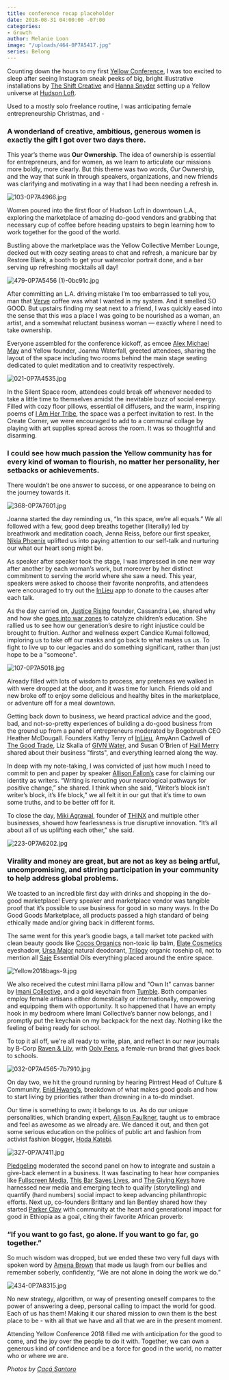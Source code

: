 ```yaml
---
title: conference recap placeholder
date: 2018-08-31 04:00:00 -07:00
categories:
- Growth
author: Melanie Loon
image: "/uploads/464-0P7A5417.jpg"
series: Belong
---
```


Counting down the hours to my first [Yellow Conference](https://yellowco.co/conference/), I was too excited to sleep after seeing Instagram sneak peeks of big, bright illustrative installations by [The Shift Creative](http://theshiftcreative.com/) and [Hanna Snyder](http://hancreative.co/) setting up a Yellow universe at [Hudson Loft](http://www.hudsonloft.com/).

Used to a mostly solo freelance routine, I was anticipating female entrepreneurship Christmas, and -

### A wonderland of creative, ambitious, generous women is exactly the gift I got over two days there.

This year’s theme was **Our Ownership**. The idea of ownership is essential for entrepreneurs, and for women, as we learn to articulate our missions more boldly, more clearly. But this theme was two words, _Our_ Ownership, and the way that sunk in through speakers, organizations, and new friends was clarifying and motivating in a way that I had been needing a refresh in.

![103-0P7A4966.jpg](/uploads/103-0P7A4966.jpg)

Women poured into the first floor of Hudson Loft in downtown L.A., exploring the marketplace of amazing do-good vendors and grabbing that necessary cup of coffee before heading upstairs to begin learning how to work together for the good of the world.

Bustling above the marketplace was the Yellow Collective Member Lounge, decked out with cozy seating areas to chat and refresh, a manicure bar by Restore Blank, a booth to get your watercolor portrait done, and a bar serving up refreshing mocktails all day!

![479-0P7A5456 (1)-0bc91c.jpg](/uploads/479-0P7A5456%20(1)-0bc91c.jpg)

After committing an L.A. driving mistake I’m too embarrassed to tell you, man that [Verve](https://www.vervecoffee.com/) coffee was what I wanted in my system. And it smelled SO GOOD. But upstairs finding my seat next to a friend, I was quickly eased into the sense that this was a place I was going to be nourished as a woman, an artist, and a somewhat reluctant business woman — exactly where I need to take ownership.

Everyone assembled for the conference kickoff, as emcee [Alex Michael May](http://alexmichaelmay.com/) and Yellow founder, Joanna Waterfall, greeted attendees, sharing the layout of the space including two rooms behind the main stage seating dedicated to quiet meditation and to creativity respectively.

![021-0P7A4535.jpg](/uploads/021-0P7A4535.jpg)

In the Silent Space room, attendees could break off whenever needed to take a little time to themselves amidst the inevitable buzz of social energy. Filled with cozy floor pillows, essential oil diffusers, and the warm, inspiring poems of [I Am Her Tribe](https://www.instagram.com/iamhertribe/), the space was a perfect invitation to rest. In the Create Corner, we were encouraged to add to a communal collage by playing with art supplies spread across the room. It was so thoughtful and disarming. 

### I could see how much passion the Yellow community has for every kind of woman to flourish, no matter her personality, her setbacks or achievements. 

There wouldn’t be one answer to success, or one appearance to being on the journey towards it.

![368-0P7A7601.jpg](/uploads/368-0P7A7601.jpg)

Joanna started the day reminding us, “In this space, we’re all equals.” We all followed with a few, good deep breaths together (literally) led by breathwork and meditation coach, Jenna Reiss, before our first speaker, [Nikia Phoenix](https://linktr.ee/nikiaphoenix) uplifted us into paying attention to our self-talk and nurturing our what our heart song might be.

As speaker after speaker took the stage, I was impressed in one new way after another by each woman’s work, but moreover by her distinct commitment to serving the world where she saw a need. This year, speakers were asked to choose their favorite nonprofits, and attendees were encouraged to try out the [InLieu](https://www.inlieu.com/) app to donate to the causes after each talk.

As the day carried on, [Justice Rising](https://www.justicerising.org/) founder, Cassandra Lee, shared why and how she [goes into war zones](https://yellowco.co/blog/2018/08/15/why-millennial-woman-war-zones-justice-rising/) to catalyze children’s education. She rallied us to see how our generation’s desire to right injustice could be brought to fruition. Author and wellness expert Candice Kumai followed, imploring us to take off our masks and go back to what makes us us. To fight to live up to our legacies and do something significant, rather than just hope to be a "someone".

![107-0P7A5018.jpg](/uploads/107-0P7A5018.jpg)

Already filled with lots of wisdom to process, any pretenses we walked in with were dropped at the door, and it was time for lunch. Friends old and new broke off to enjoy some delicious and healthy bites in the marketplace, or adventure off for a meal downtown.

Getting back down to business, we heard practical advice and the good, bad, and not-so-pretty experiences of building a do-good business from the ground up from a panel of entrepreneurs moderated by Bogobrush CEO Heather McDougall. Founders Kathy Terry of [InLieu](https://www.inlieu.com/), AmyAnn Cadwell of [The Good Trade](http://www.thegoodtrade.com/), Liz Skalla of [GIVN Water](https://www.givnwater.com/), and Susan O’Brien of [Hail Merry](https://hailmerry.com/) shared about their business "firsts", and everything learned along the way.

In deep with my note-taking, I was convicted of just how much I need to commit to pen and paper by speaker [Allison Fallon’s](https://allisonfallon.com/) case for claiming our identity as writers. “Writing is rerouting your neurological pathways for positive change,” she shared. I think when she said, “Writer’s block isn’t writer’s block, it’s life block,” we all felt it in our gut that it’s time to own some truths, and to be better off for it.

To close the day, [Miki Agrawal](https://www.mikiagrawal.com/), founder of [THINX](https://www.shethinx.com/) and multiple other businesses, showed how fearlessness is true disruptive innovation. “It’s all about all of us uplifting each other,” she said. 

![223-0P7A6202.jpg](/uploads/223-0P7A6202.jpg)

### Virality and money are great, but are not as key as being artful, uncompromising, and stirring participation in your community to help address global problems. 

We toasted to an incredible first day with drinks and shopping in the do-good marketplace! Every speaker and marketplace vendor was tangible proof that it’s possible to use business for good in so many ways. In the Do Good Goods Marketplace, all products passed a high standard of being ethically made and/or giving back in different forms.

The same went for this year’s goodie bags, a tall market tote packed with clean beauty goods like [Cocos Organics](https://www.cocos-organics.com/products/crowdfund-campaign-profits-driven-by-purpose) non-toxic lip balm, [Elate Cosmetics](https://elatebeauty.com/) eyeshadow, [Ursa Major](https://www.ursamajorvt.com/) natural deodorant, [Trilogy](https://www.trilogyproducts.com/us/) organic rosehip oil, not to mention all [Saje](https://www.saje.com/home/) Essential Oils everything placed around the entire space. 

![Yellow2018bags-9.jpg](/uploads/Yellow2018bags-9.jpg)

We also received the cutest mini llama pillow and "Own It" canvas banner by [Imani Collective](https://imanicollective.com/), and a gold keychain from [Tumble](https://www.wearetumble.com/). Both companies employ female artisans either domestically or internationally, empowering and equipping them with opportunity. It so happened that I have an empty hook in my bedroom where Imani Collective’s banner now belongs, and I promptly put the keychain on my backpack for the next day. Nothing like the feeling of being ready for school.

To top it all off, we're all ready to write, plan, and reflect in our new journals by B-Corp [Raven & Lily](https://ravenandlily.com/), with [Ooly Pens](https://www.ooly.com/), a female-run brand that gives back to schools.

![032-0P7A4565-7b7910.jpg](/uploads/032-0P7A4565-7b7910.jpg)

On day two, we hit the ground running by hearing Pintrest Head of Culture & Community, [Enid Hwang’s](https://www.pinterest.com/enid/), breakdown of what makes good goals and how to start living by priorities rather than drowning in a to-do mindset.

Our time is something to own; it belongs to us. As do our unique personalities, which branding expert, [Alison Faulkner](https://www.instagram.com/thealisonshow/?hl=en), taught us to embrace and feel as awesome as we already are. We danced it out, and then got some serious education on the politics of public art and fashion from activist fashion blogger, [Hoda Katebi](http://www.joojooazad.com/).

![327-0P7A7411.jpg](/uploads/327-0P7A7411.jpg)

[Pledgeling](https://www.pledgeling.com/) moderated the second panel on how to integrate and sustain a give-back element in a business. It was fascinating to hear how companies like [Fullscreen Media](https://fullscreenmedia.co/), [This Bar Saves Lives](https://www.thisbarsaveslives.com/), and [The Giving Keys](https://www.thegivingkeys.com/) have harnessed new media and emerging tech to qualify (storytelling) and quantify (hard numbers) social impact to keep advancing philanthropic efforts. Next up, co-founders Brittany and Ian Bentley shared how they started [Parker Clay](https://www.parkerclay.com/) with community at the heart and generational impact for good in Ethiopia as a goal, citing their favorite African proverb: 

### “If you want to go fast, go alone. If you want to go far, go together.”

So much wisdom was dropped, but we ended these two very full days with spoken word by [Amena Brown](http://www.amenabrown.com/) that made us laugh from our bellies and remember soberly, confidently, “We are not alone in doing the work we do.”

![434-0P7A8315.jpg](/uploads/434-0P7A8315.jpg)

No new strategy, algorithm, or way of presenting oneself compares to the power of answering a deep, personal calling to impact the world for good. Each of us has them! Making it our shared mission to own them is the best place to be - with all that we have and all that we are in the present moment.

Attending Yellow Conference 2018 filled me with anticipation for the good to come, and the joy over the people to do it with. Together, we can own a generous kind of confidence and be a force for good in the world, no matter who or where we are.

_Photos by [Cacá Santoro](http://cacasantoro.com/)_
